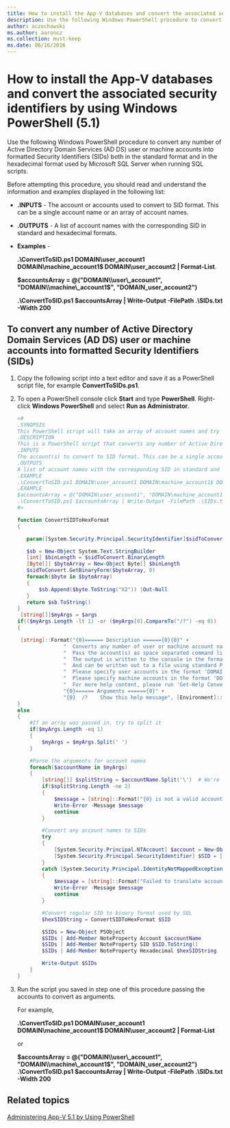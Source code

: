 ```yaml
---
title: How to install the App-V databases and convert the associated security identifiers by using Windows PowerShell (5.1)
description: Use the following Windows PowerShell procedure to convert any number of Active Directory Domain Services (AD DS) user or machine accounts into formatted Security Identifiers (SIDs).
author: aczechowski
ms.author: aaroncz
ms.collection: must-keep
ms.date: 06/16/2016
---
```


# How to install the App-V databases and convert the associated security identifiers by using Windows PowerShell (5.1)

Use the following Windows PowerShell procedure to convert any number of Active Directory Domain Services (AD DS) user or machine accounts into formatted Security Identifiers (SIDs) both in the standard format and in the hexadecimal format used by Microsoft SQL Server when running SQL scripts.

Before attempting this procedure, you should read and understand the information and examples displayed in the following list:

- **.INPUTS** - The account or accounts used to convert to SID format. This can be a single account name or an array of account names.

- **.OUTPUTS** - A list of account names with the corresponding SID in standard and hexadecimal formats.

- **Examples** -

    **.\\ConvertToSID.ps1 DOMAIN\\user\_account1 DOMAIN\\machine\_account1$ DOMAIN\\user\_account2 | Format-List**.

    **$accountsArray = @("DOMAIN\\user\_account1", "DOMAIN\\machine\_account1$", "DOMAIN\_user\_account2")**

    **.\\ConvertToSID.ps1 $accountsArray | Write-Output -FilePath .\\SIDs.txt -Width 200**

## To convert any number of Active Directory Domain Services (AD DS) user or machine accounts into formatted Security Identifiers (SIDs)

1. Copy the following script into a text editor and save it as a PowerShell script file, for example **ConvertToSIDs.ps1**.
1. To open a PowerShell console click **Start** and type **PowerShell**. Right-click **Windows PowerShell** and select **Run as Administrator**.

   ```powershell
   <#
   .SYNOPSIS
   This PowerShell script will take an array of account names and try to convert each of them to the corresponding SID in standard and hexadecimal formats.
   .DESCRIPTION
   This is a PowerShell script that converts any number of Active Directory (AD) user or machine accounts into formatted Security Identifiers (SIDs) both in the standard format and in the hexadecimal format used by SQL server when running SQL scripts.
   .INPUTS
   The account(s) to convert to SID format. This can be a single account name or an array of account names. Please see examples below.
   .OUTPUTS
   A list of account names with the corresponding SID in standard and hexadecimal formats
   .EXAMPLE
   .\ConvertToSID.ps1 DOMAIN\user_account1 DOMAIN\machine_account1$ DOMAIN\user_account2 | Format-List
   .EXAMPLE
   $accountsArray = @("DOMAIN\user_account1", "DOMAIN\machine_account1$", "DOMAIN_user_account2")
   .\ConvertToSID.ps1 $accountsArray | Write-Output -FilePath .\SIDs.txt -Width 200
   #>

   function ConvertSIDToHexFormat
   {

      param([System.Security.Principal.SecurityIdentifier]$sidToConvert)

      $sb = New-Object System.Text.StringBuilder
      [int] $binLength = $sidToConvert.BinaryLength
      [Byte[]] $byteArray = New-Object Byte[] $binLength
      $sidToConvert.GetBinaryForm($byteArray, 0)
      foreach($byte in $byteArray)
      {
          $sb.Append($byte.ToString("X2")) |Out-Null
      }
      return $sb.ToString()
   }
    [string[]]$myArgs = $args
   if(($myArgs.Length -lt 1) -or ($myArgs[0].CompareTo("/?") -eq 0))
   {

    [string]::Format("{0}====== Description ======{0}{0}" +
                  "  Converts any number of user or machine account names to string and hexadecimal SIDs.{0}" +
                  "  Pass the account(s) as space separated command line parameters. (For example 'ConvertToSID.ps1 DOMAIN\Account1 DOMAIN\Account2 ...'){0}" +
                  "  The output is written to the console in the format 'Account name    SID as string   SID as hexadecimal'{0}" +
                  "  And can be written out to a file using standard PowerShell redirection{0}" +
                  "  Please specify user accounts in the format 'DOMAIN\username'{0}" +
                  "  Please specify machine accounts in the format 'DOMAIN\machinename$'{0}" +
                  "  For more help content, please run 'Get-Help ConvertToSID.ps1'{0}" +
                  "{0}====== Arguments ======{0}" +
                  "{0}  /?    Show this help message", [Environment]::NewLine)
   }
   else
   {
       #If an array was passed in, try to split it
       if($myArgs.Length -eq 1)
       {
           $myArgs = $myArgs.Split(' ')
       }

       #Parse the arguments for account names
       foreach($accountName in $myArgs)
       {
           [string[]] $splitString = $accountName.Split('\')  # We're looking for the format "DOMAIN\Account" so anything that does not match, we reject
           if($splitString.Length -ne 2)
           {
               $message = [string]::Format("{0} is not a valid account name. Expected format 'Domain\username' for user accounts or 'DOMAIN\machinename$' for machine accounts.", $accountName)
               Write-Error -Message $message
               continue
           }

           #Convert any account names to SIDs
           try
           {
               [System.Security.Principal.NTAccount] $account = New-Object System.Security.Principal.NTAccount($splitString[0], $splitString[1])
               [System.Security.Principal.SecurityIdentifier] $SID = [System.Security.Principal.SecurityIdentifier]($account.Translate([System.Security.Principal.SecurityIdentifier]))
           }
           catch [System.Security.Principal.IdentityNotMappedException]
           {
               $message = [string]::Format("Failed to translate account object '{0}' to a SID. Please verify that this is a valid user or machine account.", $account.ToString())
               Write-Error -Message $message
               continue
           }

           #Convert regular SID to binary format used by SQL
           $hexSIDString = ConvertSIDToHexFormat $SID

           $SIDs = New-Object PSObject
           $SIDs | Add-Member NoteProperty Account $accountName
           $SIDs | Add-Member NoteProperty SID $SID.ToString()
           $SIDs | Add-Member NoteProperty Hexadecimal $hexSIDString

           Write-Output $SIDs
       }
   }
   ```

1. Run the script you saved in step one of this procedure passing the accounts to convert as arguments.

   For example,

   **.\\ConvertToSID.ps1 DOMAIN\\user\_account1 DOMAIN\\machine\_account1$ DOMAIN\\user\_account2 | Format-List**

   or

   **$accountsArray = @("DOMAIN\\user\_account1", "DOMAIN\\machine\_account1$", "DOMAIN\_user\_account2")**
   **.\\ConvertToSID.ps1 $accountsArray | Write-Output -FilePath .\\SIDs.txt -Width 200**

## Related topics

[Administering App-V 5.1 by Using PowerShell](administering-app-v-51-by-using-powershell.md)
